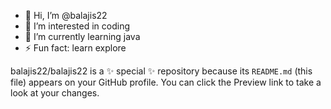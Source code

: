 - 👋 Hi, I’m @balajis22
- 👀 I’m interested in coding
- 🌱 I’m currently learning java
- ⚡ Fun fact: learn explore 

balajis22/balajis22 is a ✨ special ✨ repository because its `README.md` (this file) appears on your GitHub profile.
You can click the Preview link to take a look at your changes.

